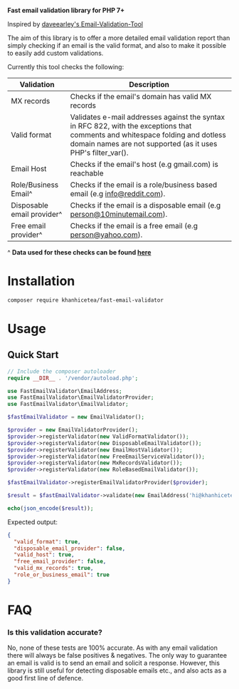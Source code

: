 **Fast email validation library for PHP 7+**

Inspired by [daveearley's Email-Validation-Tool](https://github.com/daveearley/Email-Validation-Tool)

The aim of this library is to offer a more detailed email validation report than simply checking if an email is the valid format, and also to make it possible to easily add custom validations.

Currently this tool checks the following:


| Validation  | Description |
| ------------- | ------------- |
| MX records  | Checks if the email's domain has valid MX records  |
| Valid format  | Validates e-mail addresses against the syntax in RFC 822, with the exceptions that comments and whitespace folding and dotless domain names are not supported (as it uses PHP's filter_var().  |
| Email Host  | Checks if the email's host (e.g gmail.com) is reachable  |
| Role/Business Email^  | Checks if the email is a role/business based email (e.g info@reddit.com).  |
| Disposable email provider^  | Checks if the email is a disposable email (e.g person@10minutemail.com).  |
| Free email provider^  | Checks if the email is a free email (e.g person@yahoo.com).  |

^ **Data used for these checks can be found [here](https://github.com/khanhicetea/fast-email-validator/tree/master/src/data)**

# Installation

```bash
composer require khanhicetea/fast-email-validator
```

# Usage
## Quick Start

```php
// Include the composer autoloader
require __DIR__ . '/vendor/autoload.php';

use FastEmailValidator\EmailAddress;
use FastEmailValidator\EmailValidatorProvider;
use FastEmailValidator\EmailValidator;

$fastEmailValidator = new EmailValidator();

$provider = new EmailValidatorProvider();
$provider->registerValidator(new ValidFormatValidator());
$provider->registerValidator(new DisposableEmailValidator());
$provider->registerValidator(new EmailHostValidator());
$provider->registerValidator(new FreeEmailServiceValidator());
$provider->registerValidator(new MxRecordsValidator());
$provider->registerValidator(new RoleBasedEmailValidator());

$fastEmailValidator->registerEmailValidatorProvider($provider);

$result = $fastEmailValidator->validate(new EmailAddress('hi@khanhicetea.com'));

echo(json_encode($result));

```

Expected output:

```json
{
  "valid_format": true,
  "disposable_email_provider": false,
  "valid_host": true,
  "free_email_provider": false,
  "valid_mx_records": true,
  "role_or_business_email": true
}
```

# FAQ

### Is this validation accurate?
No, none of these tests are 100% accurate. As with any email validation there will always be false positives & negatives. The only way to guarantee an email is valid is to send an email and solicit a response. However, this library is still useful for detecting disposable emails etc., and also acts as a good first line of defence.
